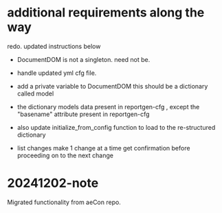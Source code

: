 # additional requirements along the way 

redo. updated instructions below

- DocumentDOM is not a singleton. need not be. 
- handle updated yml cfg file. 

- add a private variable to DocumentDOM this should be a dictionary called model
- the dictionary models data present in reportgen-cfg , except the "basename" attribute present in reportgen-cfg
- also update initialize_from_config function to load to the re-structured dictionary
- list changes make 1 change at a time get confirmation before proceeding on to the next change

# 20241202-note 

Migrated functionality from aeCon repo.